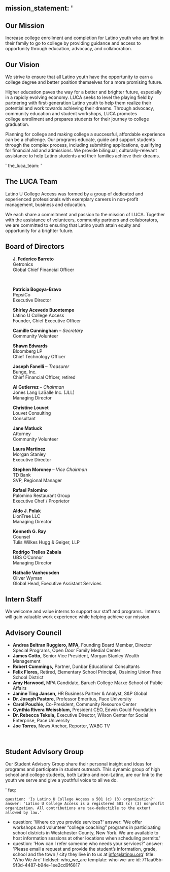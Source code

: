 mission_statement: '<h2>Our Mission</h2><p>Increase college enrollment and completion for Latino youth who are first in their family to go to college by providing guidance and access to opportunity through education, advocacy, and collaboration.</p><h2>Our Vision</h2><p>We strive to ensure that all Latino youth have the opportunity to earn a college degree and better position themselves for a&nbsp;more promising future.</p><p>Higher education paves the way for a better and brighter future, especially in a rapidly evolving economy. LUCA seeks to&nbsp;level the playing field by partnering with first-generation Latino youth to help them realize their potential and work towards&nbsp;achieving their dreams. Through advocacy, community education and student workshops, LUCA promotes college&nbsp;enrollment and prepares students for their journey to college graduation.</p><p>Planning for college and making college a successful, affordable experience can be a challenge. Our programs educate, guide and support students through the complex process, including submitting applications, qualifying for financial aid and admissions. We provide bilingual, culturally-relevant assistance to help Latino students and their families achieve their dreams.</p>'
the_luca_team: '<h2>The LUCA Team</h2><p>Latino U College Access was formed by a group of dedicated and experienced professionals with exemplary careers in non-profit management, business and education.</p><p>We each share a commitment and passion to the mission of LUCA. Together with the assistance of volunteers,&nbsp;community partners and collaborators, we are committed to ensuring that Latino youth attain equity and opportunity for a brighter future.</p><h2>Board of Directors</h2><ul><strong>J. Federico Barreto</strong><br>Getronics<br>Global Chief Financial Officer<p><br></p><p><strong>Patricia Bogoya-Bravo</strong><br>PepsiCo<br>Executive Director</p><p><strong>Shirley Acevedo Buontempo</strong><br>Latino U College Access<br>Founder, Chief Executive Officer</p><p><strong>Camille Cunningham</strong>&nbsp;–&nbsp;<em>Secretary</em><br>Community Volunteer</p><p><strong>Shawn Edwards</strong><br>Bloomberg LP<br>Chief Technology Officer</p><p><strong>Joseph Fanelli</strong>&nbsp;–&nbsp;<em>Treasurer</em><br>Bunge, Inc.<br>Chief Financial Officer, retired</p><p><strong>Al Gutierrez</strong>&nbsp;–&nbsp;<em>Chairman</em><br>Jones Lang LaSalle Inc. (JLL)<br>Managing Director</p><p><strong>Christine Louvet</strong><br>Louvet Consulting<br>Consultant</p><p><strong>Jane Matluck</strong><br>Attorney<br>Community Volunteer</p><p><strong>Laura Martinez</strong><br>Morgan Stanley<br>Executive Director</p><p><strong>Stephen Moroney&nbsp;</strong>–&nbsp;<em>Vice Chairman</em><br>TD Bank<br>SVP, Regional Manager</p><p><strong>Rafael Palomino</strong><br>Palomino Restaurant Group<br>Executive Chef / Proprietor</p><p><strong>Aldo J. Polak</strong><br>LionTree LLC<br>Managing Director</p><p><strong>Kenneth G. Ray</strong><br>Counsel<br>Tulis Wilkes Hugg &amp; Geiger, LLP</p><p><strong>Rodrigo Trelles Zabala</strong><br>UBS O’Connor<br>Managing Director</p><p><strong>Nathalie Vanheusden</strong><br>Oliver Wyman<br>Global Head, Executive Assistant Services</p></ul><h2>Intern Staff</h2><p>We welcome and value interns to support our staff and programs.&nbsp; Interns will gain valuable work experience while helping achieve our mission.</p><h2>Advisory Council</h2><ul><li><i></i><strong>Andrea Beltran Ruggiero, MPA,</strong>&nbsp;Founding Board Member, Director Special Programs, Open Door Family Medial&nbsp;Center</li><li><i></i><strong>James Cotto,</strong>&nbsp;Senior Vice President, Morgan Stanley Wealth Management</li><li><i></i><strong>Robert Cummings,</strong>&nbsp;Partner, Dunbar Educational Consultants</li><li><i></i><strong>Felix Flores,</strong>&nbsp;Retired, Elementary School Principal, Ossining Union Free School District</li><li><i></i><strong>Amy Harwood,&nbsp;</strong>MPA Candidate, Baruch College Marxe School of Public Affairs</li><li><i></i><strong>Janine Ting Jansen,&nbsp;</strong>HR Business Partner &amp;&nbsp;Analyst, S&amp;P Global</li><li><i></i><strong>Dr. Joseph Pastore,</strong>&nbsp;Professor Emeritus, Pace University</li><li><i></i><strong>Carol Pouchie,</strong>&nbsp;Co-President, Community Resource Center</li><li><i></i><strong>Cynthia Rivera Weissblum,</strong>&nbsp;President CEO, Edwin Gould Foundation</li><li><i></i><strong>Dr. Rebecca Tekula,</strong>&nbsp;Executive Director, Wilson Center for Social Enterprise, Pace University</li><li><i></i><strong>Joe Torres</strong>, News Anchor, Reporter, WABC TV</li><p><br></p></ul><h2>Student Advisory Group</h2><p>Our Student Advisory Group share their personal insight and ideas for programs and participate in student outreach. This dynamic group of high school and college students, both Latino and non-Latino, are our link to the youth we serve and give a youthful voice to all we do.</p>'
faq:
  -
    question: 'Is Latino U College Access a 501 (c) (3) organization?'
    answer: 'Latino U College Access is a registered 501 (c) (3) nonprofit organization. All contributions are tax-deductible to the extent allowed by law.'
  -
    question: 'Where do you provide services?'
    answer: 'We offer workshops and volunteer “college coaching” programs in participating school districts in Westchester County, New York. We are available to host information sessions at other locations when scheduling permits.'
  -
    question: 'How can I refer someone who needs your services?'
    answer: 'Please email a request and provide the student’s information, grade, school and the town / city they live in to us at info@latinou.org'
title: 'Who We Are'
fieldset: who_we_are
template: who-we-are
id: 711aa05b-9f3d-4487-b94e-1ee2cd9f6817
